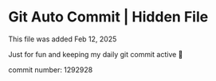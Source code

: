 # Git Auto Commit | Hidden File

This file was added Feb 12, 2025

Just for fun and keeping my daily git commit active 🤪

commit number: 1292928
